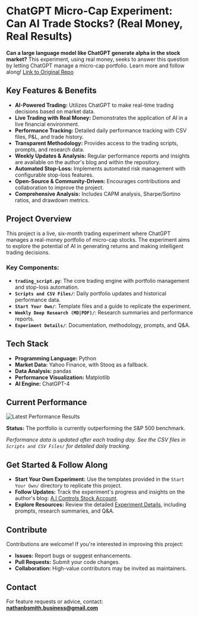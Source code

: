 # ChatGPT Micro-Cap Experiment: Can AI Trade Stocks? (Real Money, Real Results)

**Can a large language model like ChatGPT generate alpha in the stock market?** This experiment, using real money, seeks to answer this question by letting ChatGPT manage a micro-cap portfolio.  Learn more and follow along! [Link to Original Repo](https://github.com/LuckyOne7777/ChatGPT-Micro-Cap-Experiment)

## Key Features & Benefits

*   **AI-Powered Trading:** Utilizes ChatGPT to make real-time trading decisions based on market data.
*   **Live Trading with Real Money:** Demonstrates the application of AI in a live financial environment.
*   **Performance Tracking:** Detailed daily performance tracking with CSV files, P&L, and trade history.
*   **Transparent Methodology:** Provides access to the trading scripts, prompts, and research data.
*   **Weekly Updates & Analysis:** Regular performance reports and insights are available on the author's blog and within the repository.
*   **Automated Stop-Loss:** Implements automated risk management with configurable stop-loss features.
*   **Open-Source & Community-Driven:** Encourages contributions and collaboration to improve the project.
*   **Comprehensive Analysis:** Includes CAPM analysis, Sharpe/Sortino ratios, and drawdown metrics.

## Project Overview

This project is a live, six-month trading experiment where ChatGPT manages a real-money portfolio of micro-cap stocks. The experiment aims to explore the potential of AI in generating returns and making intelligent trading decisions.

### Key Components:

*   **`trading_script.py`**: The core trading engine with portfolio management and stop-loss automation.
*   **`Scripts and CSV Files/`**: Daily portfolio updates and historical performance data.
*   **`Start Your Own/`**: Template files and a guide to replicate the experiment.
*   **`Weekly Deep Research (MD|PDF)/`**: Research summaries and performance reports.
*   **`Experiment Details/`**: Documentation, methodology, prompts, and Q&A.

## Tech Stack

*   **Programming Language:** Python
*   **Market Data:** Yahoo Finance, with Stooq as a fallback.
*   **Data Analysis:** pandas
*   **Performance Visualization:** Matplotlib
*   **AI Engine:** ChatGPT-4

## Current Performance

<!-- Replace the image file and update the dates and description below -->

![Latest Performance Results](Results.png)

**Status:** The portfolio is currently outperforming the S&P 500 benchmark.

*Performance data is updated after each trading day. See the CSV files in `Scripts and CSV Files/` for detailed daily tracking.*

## Get Started & Follow Along

*   **Start Your Own Experiment:**  Use the templates provided in the `Start Your Own/` directory to replicate this project.
*   **Follow Updates:**  Track the experiment's progress and insights on the author's blog: [A.I Controls Stock Account](https://nathanbsmith729.substack.com).
*   **Explore Resources:** Review the detailed [Experiment Details](https://github.com/LuckyOne7777/ChatGPT-Micro-Cap-Experiment/blob/main/Experiment%20Details/README.md), including prompts, research summaries, and Q&A.

## Contribute

Contributions are welcome! If you're interested in improving this project:

*   **Issues:** Report bugs or suggest enhancements.
*   **Pull Requests:** Submit your code changes.
*   **Collaboration:** High-value contributors may be invited as maintainers.

## Contact

For feature requests or advice, contact: **nathanbsmith.business@gmail.com**